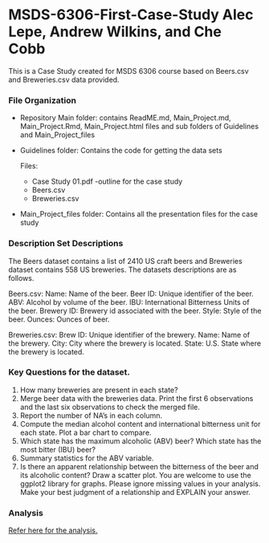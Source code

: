 # MSDS-6306-First-Case-Study Alec Lepe, Andrew Wilkins, and Che Cobb

This is a Case Study created for MSDS 6306 course based on Beers.csv and Breweries.csv data provided.

### File Organization

* Repository Main folder: contains ReadME.md, Main_Project.md, Main_Project.Rmd, Main_Project.html files and sub folders of Guidelines and Main_Project_files

* Guidelines folder:  Contains the code for getting the data sets

  Files:
  - Case Study 01.pdf -outline for the case study
  - Beers.csv
  - Breweries.csv

* Main_Project_files folder:  Contains all the presentation files for the case study


### Description Set Descriptions
The Beers dataset contains a list of 2410 US craft beers and Breweries dataset contains 558 US breweries. The datasets descriptions are as follows.

Beers.csv:
Name: Name of the beer.
Beer ID: Unique identifier of the beer.
ABV: Alcohol by volume of the beer.
IBU: International Bitterness Units of the beer. Brewery ID: Brewery id associated with the beer. Style: Style of the beer.
Ounces: Ounces of beer.

Breweries.csv:
Brew ID: Unique identifier of the brewery. Name: Name of the brewery.
City: City where the brewery is located.
State: U.S. State where the brewery is located.

### Key Questions for the dataset.
1. How many breweries are present in each state?
2. Merge beer data with the breweries data. Print the first 6 observations and the last six observations to check the merged file.
3. Report the number of NA’s in each column.
4. Compute the median alcohol content and international bitterness unit for each state. Plot a bar chart to compare.
5. Which state has the maximum alcoholic (ABV) beer? Which state has the most bitter (IBU) beer?
6. Summary statistics for the ABV variable.
7. Is there an apparent relationship between the bitterness of the beer and its alcoholic content? Draw a scatter plot. You are welcome to use the ggplot2 library for graphs. Please ignore missing values in your analysis. Make your best judgment of a relationship and EXPLAIN your answer.


### Analysis
[Refer here for the analysis.](https://github.com/lepealec/MSDS-6306-First-Case-Study/blob/master/Main_Project.Rmd)
